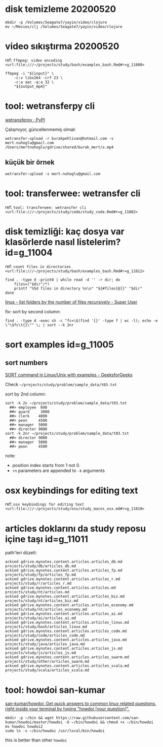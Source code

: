 
# disk temizleme 20200520 

``` 
mkdir -p /Volumes/Seagate7/yayin/video/clojure
mv ~/Movies/clj /Volumes/Seagate7/yayin/video/clojure
``` 

# video sıkıştırma 20200520 

ref: `ffmpeg: video encoding <url:file:///~/projects/study/bash/examples_bash.Rmd#r=g_11000>`

``` 
ffmpeg -i "${input}" \
	-c:v libx264 -crf 23 \
	-c:a aac -q:a 32 \
	"${output_mp4}" 
``` 

# tool: wetransferpy cli

[wetransferpy · PyPI](https://pypi.org/project/wetransferpy/)

Çalışmıyor, güncellenmemiş olmalı

``` 
wetransfer-upload -r burakpehlivan@hotmail.com -s mert.nuhoglu@gmail.com /Users/mertnuhoglu/gdrive/shared/burak_mert/x.mp4
``` 

## küçük bir örnek

``` 
wetransfer-upload -s mert.nuhoglu@gmail.com 
``` 

# tool: transferwee: wetransfer cli

ref: `tool: transferwee: wetransfer cli <url:file:///~/projects/study/code/study_code.Rmd#r=g_11002>`

# disk temizliği: kaç dosya var klasörlerde nasıl listelerim? id=g_11004

ref: `count files in directories <url:file:///~/projects/study/bash/examples_bash.Rmd#r=g_11012>`

``` 
find . -type d -print0 | while read -d '' -r dir; do
    files=("$dir"/*)
    printf "%5d files in directory %s\n" "${#files[@]}" "$dir"
done
``` 

[linux - list folders by the number of files recursively - Super User](https://superuser.com/questions/321833/list-folders-by-the-number-of-files-recursively)

fix: sort by second column:

``` 
find . -type d -exec sh -c "fc=\$(find '{}' -type f | wc -l); echo -e \"\$fc\t{}\"" \; | sort --k 2nr
``` 

# sort examples id=g_11005

## sort numbers

[SORT command in Linux/Unix with examples - GeeksforGeeks](https://www.geeksforgeeks.org/sort-command-linuxunix-examples/)

Check `~/projects/study/problem/sample_data/t03.txt`

sort by 2nd column:

``` 
sort -k 2n ~/projects/study/problem/sample_data/t03.txt
  ##> employee  600
  ##> guard     3000
  ##> clerk    4000
  ##> peon     4500
  ##> manager  5000
  ##> director 9000
sort -k 2nr ~/projects/study/problem/sample_data/t03.txt
  ##> director 9000
  ##> manager  5000
  ##> peon     4500
``` 

note: 

- position index starts from 1 not 0.
- `rn` parameters are appended to `-k` arguments

# osx keybindings for editing text 

ref: `osx keybindings for editing text <url:file:///~/projects/study/osx/study_macos_osx.md#r=g_11010>`

# articles doklarını da study reposu içine taşı id=g_11011

path'leri düzelt:

``` 
acksed gdrive.mynotes.content.articles.articles_db.md projects/study/db/articles_db.md
acksed gdrive.mynotes.content.articles.articles_fp.md projects/study/fp/articles_fp.md
acksed gdrive.mynotes.content.articles.articles_r.md projects/study/r/articles_r.md
acksed gdrive.mynotes.content.articles.articles.md projects/study/nt/articles.md
acksed gdrive.mynotes.content.articles.articles_biz.md projects/study/nt/articles_biz.md
acksed gdrive.mynotes.content.articles.articles_economy.md projects/study/nt/articles_economy.md
acksed gdrive.mynotes.content.articles.articles_ai.md projects/study/ai/articles_ai.md
acksed gdrive.mynotes.content.articles.articles_linux.md projects/study/bash/articles_linux.md
acksed gdrive.mynotes.content.articles.articles_code.md projects/study/code/articles_code.md
acksed gdrive.mynotes.content.articles.articles_java.md projects/study/java/articles_java.md
acksed gdrive.mynotes.content.articles.articles_js.md projects/study/js/articles_js.md
acksed gdrive.mynotes.content.articles.articles_swarm.md projects/study/other/articles_swarm.md
acksed gdrive.mynotes.content.articles.articles_scala.md projects/study/scala/articles_scala.md
``` 

# tool: howdoi san-kumar

[san-kumar/howdoi: Get quick answers to common linux related questions, right inside your terminal by typing "howdoi [your question]".](https://github.com/san-kumar/howdoi)

``` 
mkdir -p ~/bin && wget https://raw.githubusercontent.com/san-kumar/howdoi/master/howdoi -O ~/bin/howdoi && chmod +x ~/bin/howdoi
mv howdoi howdoi2
sudo ln -s ~/bin/howdoi /usr/local/bin/howdoi
``` 

this is better than other `howdoi`

